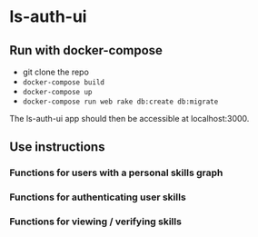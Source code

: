 # ls-auth-ui #

## Run with docker-compose ##

* git clone the repo
* `docker-compose build`
* `docker-compose up`
* `docker-compose run web rake db:create db:migrate`

The ls-auth-ui app should then be accessible at localhost:3000.

## Use instructions ##

### Functions for users with a personal skills graph ###

### Functions for authenticating user skills ###

### Functions for viewing / verifying skills ###

